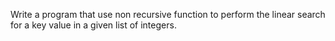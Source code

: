 Write a program that use non recursive function to perform the linear search for a key value in a given list of integers.
